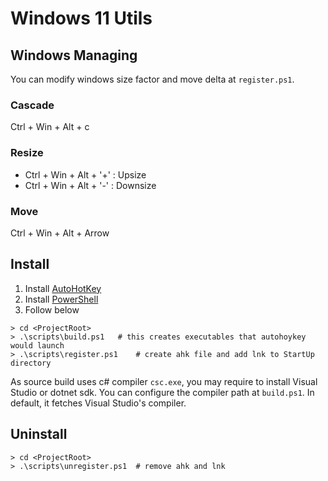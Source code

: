 # Windows 11 Utils

## Windows Managing
You can modify windows size factor and move delta at `register.ps1`.

### Cascade
Ctrl + Win + Alt + c

### Resize
- Ctrl + Win + Alt + '+' : Upsize
- Ctrl + Win + Alt + '-' : Downsize

### Move
Ctrl + Win + Alt + Arrow

## Install
1. Install [AutoHotKey](https://www.autohotkey.com/)
2. Install [PowerShell](https://github.com/PowerShell/PowerShell/releases)
3. Follow below

```pwsh
> cd <ProjectRoot>
> .\scripts\build.ps1   # this creates executables that autohoykey would launch
> .\scripts\register.ps1    # create ahk file and add lnk to StartUp directory
```
As source build uses c# compiler `csc.exe`, you may require to install Visual Studio or dotnet sdk. You can configure the compiler path at `build.ps1`. In default, it fetches Visual Studio's compiler.

## Uninstall
```pwsh
> cd <ProjectRoot>
> .\scripts\unregister.ps1  # remove ahk and lnk
```